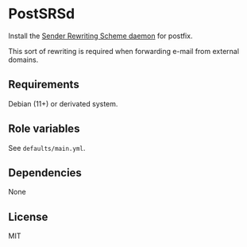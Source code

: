 PostSRSd
========

Install the [Sender Rewriting Scheme daemon](https://github.com/roehling/postsrsd) for
postfix.

This sort of rewriting is required when forwarding e-mail from external domains.

Requirements
------------

Debian (11+) or derivated system.

Role variables
--------------

See `defaults/main.yml`.

Dependencies
------------

None

License
-------

MIT
